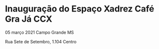 # Inauguração do Espaço Xadrez Café Gra Já CCX 

05 março 2021 Campo Grande MS 

Rua Sete de Setembro, 1.104 Centro


